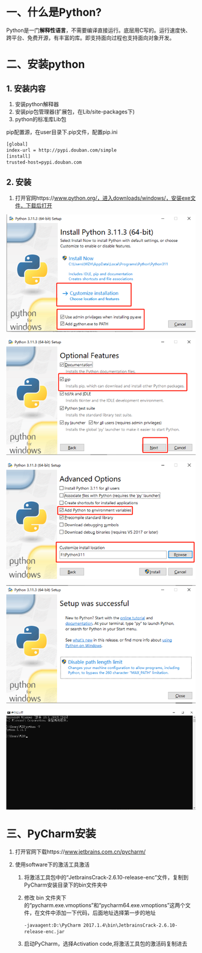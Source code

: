 # 一、什么是Python?

Python是一门**解释性语言**，不需要编译直接运行。底层用C写的。运行速度快、跨平台、免费开源，有丰富的库。即支持面向过程也支持面向对象开发。

# 二、安装python

## 1. 安装内容

1. 安装python解释器
2. 安装pip包管理器(扩展包，在Lib/site-packages下)
3. python的标准库Lib包

pip配置源，在user目录下.pip文件，配置pip.ini

```
[global]
index-url = http://pypi.douban.com/simple
[install]
trusted-host=pypi.douban.com
```



## 2. 安装

1. 打开官网https://www.python.org/，进入downloads/windows/，安装exe文件，下载后打开

![](images/install1.png)

![](images/install2.png)

![](images/install3.png)

![](images/install4.png)

![](images/install5.png)

# 三、PyCharm安装

1. 打开官网下载https://www.jetbrains.com.cn/pycharm/

2. 使用software下的激活工具激活

   1. 将激活工具包中的“JetbrainsCrack-2.6.10-release-enc”文件，复制到PyCharm安装目录下的bin文件夹中

   2. 修改 bin 文件夹下的“pycharm.exe.vmoptions”和“pycharm64.exe.vmoptions”这两个文件，在文件中添加一下代码，后面地址选择第一步的地址

      `-javaagent:D:\PyCharm 2017.1.4\bin\JetbrainsCrack-2.6.10-release-enc.jar`

   3. 启动PyCharm，选择Activation code,将激活工具包的激活码复制进去